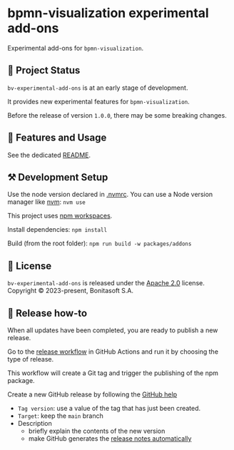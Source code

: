 # bpmn-visualization experimental add-ons

Experimental add-ons for `bpmn-visualization`.


## 🔆 Project Status

`bv-experimental-add-ons` is at an early stage of development.

It provides new experimental features for `bpmn-visualization`.

Before the release of version `1.0.0`, there may be some breaking changes.
<!--
We avoid these as much as possible, and carefully document them in the release notes.
As far as possible, we maintain compatibility for some minor versions.
-->


## 🎨 Features and Usage

See the dedicated [README](packages/addons/README.md).


## ⚒️ Development Setup

Use the node version declared in [.nvmrc](.nvmrc). You can use a Node version manager like [nvm](https://github.com/nvm-sh/nvm): `nvm use`

This project uses [npm workspaces](https://docs.npmjs.com/cli/v9/using-npm/workspaces).

Install dependencies: `npm install`

Build (from the root folder): `npm run build -w packages/addons`


## 📃 License

`bv-experimental-add-ons` is released under the [Apache 2.0](LICENSE) license.  
Copyright &copy; 2023-present, Bonitasoft S.A.


## 🚀 Release how-to

When all updates have been completed, you are ready to publish a new release.

Go to the [release workflow](https://github.com/process-analytics/bv-experimental-add-ons/actions/workflows/release.yml) in GitHub Actions and run it by choosing the type of release.

This workflow will create a Git tag and trigger the publishing of the npm package.

Create a new GitHub release by following the [GitHub help](https://help.github.com/en/github/administering-a-repository/managing-releases-in-a-repository#creating-a-release)
- `Tag version`: use a value of the tag that has just been created.
- `Target`: keep the `main` branch
- Description
    - briefly explain the contents of the new version
    - make GitHub generates the [release notes automatically](https://docs.github.com/en/repositories/releasing-projects-on-github/automatically-generated-release-notes)


<!--

## ⚡ Powered by

[![statically.io logo](https://statically.io/icons/icon-96x96.png "statically.io")](https://statically.io)

**[statically.io](https://statically.io)** (<kbd>demo</kbd> and <kbd>examples</kbd> live environments)

<img src="https://surge.sh/images/logos/svg/surge-logo.svg" alt="surge.sh logo" title="surge.sh" width="110"/>

**[surge.sh](https://surge.sh)** (<kbd>demo</kbd> and <kbd>documentation</kbd> preview environments)

-->
